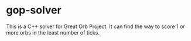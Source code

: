# gop-solver

This is a C++ solver for Great Orb Project. It can find the way to score 1 or more orbs in the least number of ticks.
